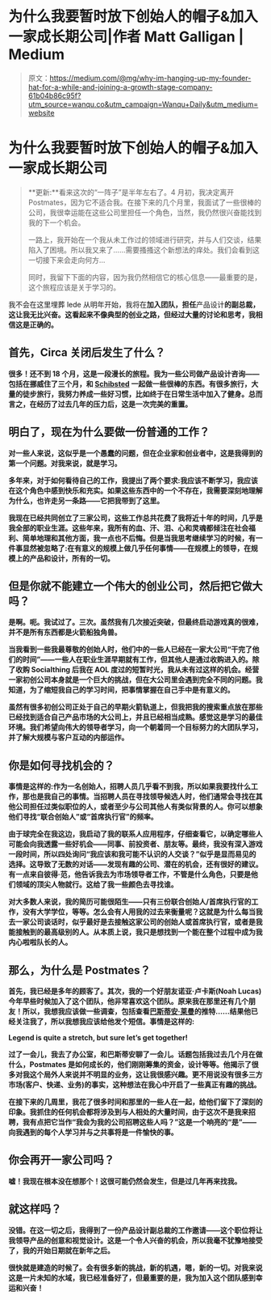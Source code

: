 # 为什么我要暂时放下创始人的帽子&加入一家成长期公司|作者 Matt Galligan | Medium

> 原文：<https://medium.com/@mg/why-im-hanging-up-my-founder-hat-for-a-while-and-joining-a-growth-stage-company-61b04b86c95f?utm_source=wanqu.co&utm_campaign=Wanqu+Daily&utm_medium=website>

# 为什么我要暂时放下创始人的帽子&加入一家成长期公司

> **更新:**看来这次的“一阵子”是半年左右了。4 月初，我决定离开 Postmates，因为它不适合我。在接下来的几个月里，我面试了一些很棒的公司，我很幸运能在这些公司里担任一个角色，当然，我仍然很兴奋能找到我的下一个机会。
> 
> 一路上，我开始在一个我从未工作过的领域进行研究，并与人们交谈，结果陷入了困境。所以我又来了……需要搔搔这个新想法的痒处。我们会看到这一切接下来会走向何方…
> 
> 同时，我留下下面的内容，因为我仍然相信它的核心信息——最重要的是，这个旅程应该是关于学习的。

我不会在这里埋葬 lede 从明年开始，我将在[](http://postmates.com)**加入团队，担任**产品设计**的副总裁，这让我无比兴奋。这看起来不像典型的创业之路，但经过大量的讨论和思考，我相信这是正确的。**



## **首先，Circa 关闭后发生了什么？**

**很多！还不到 18 个月，这是一段漫长的旅程。我为一些公司做产品设计咨询——包括在挪威住了三个月，和 [Schibsted](http://schibsted.com) 一起做一些很棒的东西。有很多旅行，大量的徒步旅行，我努力养成一些好习惯，比如终于在日常生活中加入了健身。总而言之，在经历了过去几年的压力后，这是一次完美的重置。**

## **明白了，现在为什么要做一份普通的工作？**

**对一些人来说，这似乎是一个愚蠢的问题，但在企业家和创业者中，这是我得到的第一个问题。对我来说，**就是学习**。**

**多年来，对于如何看待自己的工作，我提出了两个要求:我应该不断学习，我应该在这个角色中感到快乐和充实。如果这些东西中的一个不存在，我需要深刻地理解为什么，也许走另一条路——它把我带到了这里。**

**我现在已经共同创立了三家公司，这些工作总共花费了我将近十年的时间，几乎是我全部的职业生涯。这些年来，我所有的血、汗、泪、心和灵魂都倾注在社会福利、简单地理和其他方面，我一点也不后悔。但是当我思考继续学习的时候，有一件事显然被忽略了:在有意义的规模上做几乎任何事情——在规模上的领导，在规模上的产品和设计，所有的一切。**

## **但是你就不能建立一个伟大的创业公司，然后把它做大吗？**

**是啊。呃。我试过了。三次。虽然我有几次接近突破，但最终启动游戏真的很难，并不是所有东西都是火箭船独角兽。**

**当我看到一些我最尊敬的创始人时，他们中的一些人已经在一家大公司“干完了他们的时间”——一些人在职业生涯早期就有工作，但其他人是通过收购进入的。除了收购 Socialthing 后我在 AOL 度过的短暂时光，我从未有过这样的机会。经营一家初创公司本身就是一个巨大的挑战，但在大公司里会遇到完全不同的问题。我知道，为了缩短我自己的学习时间，把事情掌握在自己手中是有意义的。**

**虽然有很多初创公司正处于自己的早期火箭轨道上，但我把我的搜索重点放在那些已经找到适合自己产品市场的大公司上，并且已经相当成熟。感觉这是学习的最佳环境。我们希望向伟大的领导者学习，向一个朝着同一个目标努力的大团队学习，并了解大规模与客户互动的内部运作。**

## **你是如何寻找机会的？**

**事情是这样的:作为一名创始人，招聘人员几乎看不到我，所以如果我要找什么工作，那也是我自己的事情。当招聘人员在寻找领导候选人时，他们通常会寻找在其他公司担任过类似职位的人，或者至少与公司其他人有类似背景的人。你可以想象他们寻找“联合创始人”或“首席执行官”的频率。**

**由于球完全在我这边，我启动了我的联系人应用程序，仔细查看它，以确定哪些人可能会向我透露一些好机会——同事、前投资者、朋友等。最终，我没有深入游戏一段时间，所以四处询问“我应该和我可能不认识的人交谈？”似乎是显而易见的选择。这导致了无数的对话——发现有趣的公司、潜在的机会，还有很好的建议。有一点来自彼得·范，他告诉我去为市场领导者工作，不管是什么角色，只要是他们领域的顶尖人物就行。这给了我一些颜色去寻找谁。**

**对大多数人来说，我的简历可能很陌生——只有三份联合创始人/首席执行官的工作，没有大学学位，等等。怎么会有人用我的过去来衡量呢？这就是为什么每当我去一家公司谈话时，似乎最好是去接触这家公司的创始人或首席执行官，或者是我能接触到的最高级别的人。从本质上说，我只是想找到一个能在整个过程中成为我内心啦啦队长的人。**

## **那么，为什么是 Postmates？**

**首先，我已经是多年的顾客了。其次，我的一个好朋友诺亚·卢卡斯(Noah Lucas)今年早些时候加入了这个团队，他非常喜欢这个团队。原来我在那里还有几个朋友！所以，我想我应该做一些调查，包括查看[巴斯蒂安·莱曼](https://medium.com/u/7f0df4e2dbf9?source=post_page-----61b04b86c95f--------------------------------)的推特……结果他已经关注我了，所以我想我应该给他发个短信。事情是这样的:**



**Legend is quite a stretch, but sure let’s get together!**



**过了一会儿，我去了办公室，和巴斯蒂安聊了一会儿。话题包括我过去几个月在做什么，Postmates 是如何成长的，他们刚刚筹集的资金，设计等等。他揭示了很多对我这个局外人来说并不明显的业务，这让我很感兴趣。更不用说没有很多三方市场(客户、快递、业务)的事实，这种想法在我心中开启了一些真正有趣的挑战。**

**在接下来的几周里，我花了很多时间和那里的一些人在一起，给他们留下了深刻的印象。我抓住的任何机会都将涉及到与人相处的大量时间，由于这次不是我来招聘，我有点把它当作“我会为我的公司招聘这些人吗？”这是一个响亮的“是”——向我遇到的每个人学习并与之共事将是一件愉快的事。**

## **你会再开一家公司吗？**

**嘘！我现在根本没在想那个！这很可能仍然会发生，但是过几年再来找我。**

## **就这样吗？**

**没错。在这一切之后，我得到了一份产品设计副总裁的工作邀请——这个职位将让我领导产品的创意和视觉设计。这是一个令人兴奋的机会，所以我毫不犹豫地接受了，我的开始日期就在新年之后。**

**很快就是建造的时候了。会有很多新的挑战，新的机遇，嗯，新的一切。对我来说这是一片未知的水域，我已经准备好了，但最重要的是，我为加入这个团队感到幸运和兴奋！**

